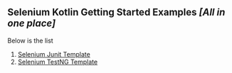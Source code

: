  ## Selenium Kotlin Getting Started Examples *[All in one place]*
 
 Below is the list
 
  1. [Selenium Junit Template](https://github.com/sridharbandi/Selenium-Kotlin-Getting-Started-Examples/tree/master/Selenium-Junit-Template)
  1. [Selenium TestNG Template](https://github.com/sridharbandi/Selenium-Kotlin-Getting-Started-Examples/tree/master/Selenium-Testng-Template)